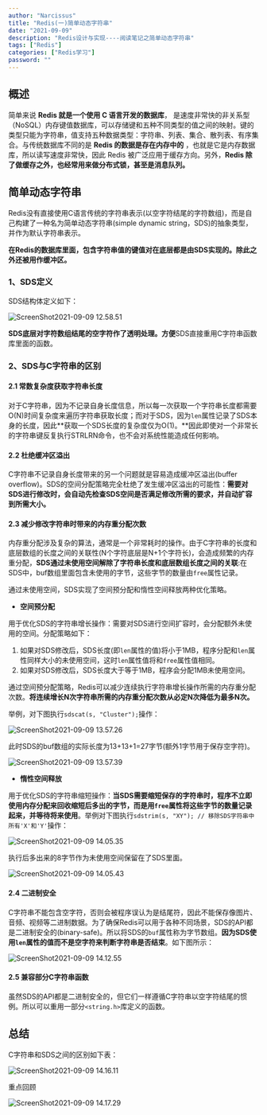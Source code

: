 ```yaml
---
author: "Narcissus"
title: "Redis(一)简单动态字符串"
date: "2021-09-09"
description: "Redis设计与实现----阅读笔记之简单动态字符串"
tags: ["Redis"]
categories: ["Redis学习"]
password: ""
---
```


## 概述

简单来说 **Redis 就是一个使用 C 语言开发的数据库**， 是速度非常快的非关系型（NoSQL）内存键值数据库，可以存储键和五种不同类型的值之间的映射。键的类型只能为字符串，值支持五种数据类型：字符串、列表、集合、散列表、有序集合。与传统数据库不同的是 **Redis 的数据是存在内存中的** ，也就是它是内存数据库，所以读写速度非常快，因此 Redis 被广泛应用于缓存方向。另外，**Redis 除了做缓存之外，也经常用来做分布式锁，甚至是消息队列。**

## 简单动态字符串

Redis没有直接使用C语言传统的字符串表示(以空字符结尾的字符数组)，而是自己构建了一种名为简单动态字符串(simple dynamic string，SDS)的抽象类型，并作为默认字符串表示。

**在Redis的数据库里面，包含字符串值的键值对在底层都是由SDS实现的。除此之外还被用作缓冲区。**

### 1、SDS定义

SDS结构体定义如下：

![ScreenShot2021-09-09 12.58.51](https://narcissusblog-img.oss-cn-beijing.aliyuncs.com/uPic/file-09/ScreenShot2021-09-09%2012.58.51.png)

**SDS底层对字符数组结尾的空字符作了透明处理。方便**SDS直接重用C字符串函数库里面的函数。

### 2、SDS与C字符串的区别

#### 2.1 常数复杂度获取字符串长度

对于C字符串，因为不记录自身长度信息，所以每一次获取一个字符串长度都需要O(N)时间复杂度来遍历字符串获取长度；而对于SDS，因为`len`属性记录了SDS本身的长度，因此**获取一个SDS长度的复杂度仅为O(1)。**因此即使对一个非常长的字符串键反复执行STRLRN命令，也不会对系统性能造成任何影响。

#### 2.2 杜绝缓冲区溢出

C字符串不记录自身长度带来的另一个问题就是容易造成缓冲区溢出(buffer overflow)。SDS的空间分配策略完全杜绝了发生缓冲区溢出的可能性：**需要对SDS进行修改时，会自动先检查SDS空间是否满足修改所需的要求，并自动扩容到所需大小。**

#### 2.3 减少修改字符串时带来的内存重分配次数

内存重分配涉及复杂的算法，通常是一个非常耗时的操作。由于C字符串的长度和底层数组的长度之间的关联性(N个字符底层是N+1个字符长)，会造成频繁的内存重分配，**SDS通过未使用空间解除了字符串长度和底层数组长度之间的关联**:在SDS中，buf数组里面包含未使用的字节，这些字节的数量由`free`属性记录。

通过未使用空间，SDS实现了空间预分配和惰性空间释放两种优化策略。

- **空间预分配**

用于优化SDS的字符串增长操作：需要对SDS进行空间扩容时，会分配额外未使用的空间。分配策略如下：

1. 如果对SDS修改后，SDS长度(即`len`属性的值)将小于1MB，程序分配和`len`属性同样大小的未使用空间，这时`len`属性值将和`free`属性值相同。
2. 如果对SDS修改后，SDS长度大于等于1MB，程序会分配1MB未使用空间。

通过空间预分配策略，Redis可以减少连续执行字符串增长操作所需的内存重分配次数。**将连续增长N次字符串所需的内存重分配次数从必定N次降低为最多N次。**

举例，对下图执行`sdscat(s, "Cluster");`操作：

![ScreenShot2021-09-09 13.57.26](https://narcissusblog-img.oss-cn-beijing.aliyuncs.com/uPic/file-09/ScreenShot2021-09-09%2013.57.26.png)

此时SDS的buf数组的实际长度为13+13+1=27字节(额外1字节用于保存空字符)。

![ScreenShot2021-09-09 13.57.39](https://narcissusblog-img.oss-cn-beijing.aliyuncs.com/uPic/file-09/ScreenShot2021-09-09%2013.57.39.png)

- **惰性空间释放**

用于优化SDS的字符串缩短操作：**当SDS需要缩短保存的字符串时，程序不立即使用内存分配来回收缩短后多出的字节，而是用`free`属性将这些字节的数量记录起来，并等待将来使用**。举例对下图执行`sdstrim(s, "XY"); // 移除SDS字符串中所有'X'和'Y'`操作：

![ScreenShot2021-09-09 14.05.35](https://narcissusblog-img.oss-cn-beijing.aliyuncs.com/uPic/file-09/ScreenShot2021-09-09%2014.05.35.png)

执行后多出来的8字节作为未使用空间保留在了SDS里面。

![ScreenShot2021-09-09 14.05.43](https://narcissusblog-img.oss-cn-beijing.aliyuncs.com/uPic/file-09/ScreenShot2021-09-09%2014.05.43.png)

#### 2.4 二进制安全

C字符串不能包含空字符，否则会被程序误认为是结尾符，因此不能保存像图片、音频、视频等二进制数据。为了确保Redis可以用于各种不同场景，SDS的API都是二进制安全的(binary-safe)。所以将SDS的`buf`属性称为字节数组。**因为SDS使用`len`属性的值而不是空字符来判断字符串是否结束**。如下图所示：

![ScreenShot2021-09-09 14.12.55](https://narcissusblog-img.oss-cn-beijing.aliyuncs.com/uPic/file-09/ScreenShot2021-09-09%2014.12.55.png)

#### 2.5 兼容部分C字符串函数

虽然SDS的API都是二进制安全的，但它们一样遵循C字符串以空字符结尾的惯例。所以可以重用一部分`<string.h>`库定义的函数。

## 总结

C字符串和SDS之间的区别如下表：

![ScreenShot2021-09-09 14.16.11](https://narcissusblog-img.oss-cn-beijing.aliyuncs.com/uPic/file-09/ScreenShot2021-09-09%2014.16.11.png)

重点回顾

![ScreenShot2021-09-09 14.17.29](https://narcissusblog-img.oss-cn-beijing.aliyuncs.com/uPic/file-09/ScreenShot2021-09-09%2014.17.29.png)

